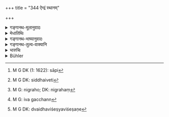 +++
title = "344 ऐन्द्रं स्थानम्"

+++

<details><summary>गङ्गानथ-मूलानुवादः</summary>

The king who is desirous of indra’s eternal place, as also of imperishable fame, shall not ignore the desperado even for a moment.—(344)
</details>

<details><summary>मेधातिथिः</summary>

सहो बलम्, तेन वर्तते **साहसिकः** । दृष्टादृष्टदोषान् अपरिगणय्य बलमात्रम् आश्रित्य स्तेयहिंसासंग्रहणादिपरपीडाकरेषु वर्तमानः प्रकाशं पुरुषः **साहसिकः** । तद् उक्तं "स्यात् सहसम्" (म्ध् ८.३३२) इति । न स्तेयादिभ्यः पदार्थान्तरं साहसम्, किं तु प्रसह्यकारणात् तान्य् एव साहसानि भवन्ति । यद्य् अप्य् अग्निदाहवस्त्रपाटनादि तद् अपि[^१५५] द्रव्यनाशात्मकत्वात् सिद्धम् एवेति,[^१५६] तस्य निग्रहात्[^१५७] **नोपेक्षेत** न विलंबेत क्षणम् अपि, यदा गृहीतस् तदैव निगृहीतव्यः । इन्द्रस्वामिकं **स्थानं** स्वर्गाख्यम् **ऐन्द्रं** तदाभिमुख्येन प्राप्तुम् इच्छन् । अथ वा स्वम् एव राज्यपदम् ऐन्द्रम् इवेच्छन्न्[^१५८] अविच्चालित्वसामान्यम्, निग्राह्य निग्रहेण हि प्रतापानुग्रहाभ्यां प्रजा अनुप्रवर्तन्ते । तद् उक्तम् "समुद्रम् इव सिन्धवः" (म्ध् ८.१७५) इति । **यशो ऽक्षयम् अव्ययं** च । द्वे विशेष्ये द्वे विशेषणे,[^१५९] स्थानम् अव्ययं यशो ऽक्षयम् इति । अथोभयेनापि यशो विशिष्यते, क्षयो मात्रापचयः, व्ययो निरन्वयविनाशः । उभयम् अपि तन् नास्ति । न मलिनीभवति यशो न कदाचिद् विच्छिद्यते । भूतार्थवादस्तुतिर् इयम् ॥ ८.३४४ ॥


[^१५९]:
     M G DK: dvaidhaviśeṣyaviśeṣaṇe


[^१५८]:
     M G: iva gacchann


[^१५७]:
     M G: nigraho; DK: nigrahaṃ


[^१५६]:
     M G DK: siddhaiveti


[^१५५]:
     M G DK (1: 1622): sāpi
</details>

<details><summary>गङ्गानथ-भाष्यानुवादः</summary>

In the terra ‘*sāhasikaḥ*,’ ‘*desperado*,’ ‘desperation’ means
*violence*; hence the ‘desperado’ is one who commits violence; *i.e*,
the man who, not minding either the physical or spiritual effects of his acts, is prompted by the sheer spirit of violence, and openly engages himself in causing suffering to others by such acts as theft, hurt, adultery and so forth. This is what has been already [referred to under 332].

This ‘violence’ is not anything different from *theft* and the rest; these same acts are called ‘violent crimes’ when they are done with a certain amount of daring. Such acts as setting fire, tearing clothes and the like, are also ‘acts of violence,’ since they involve the destruction of property.

The punishment of such a person the king ‘*shall not ignore*,’—should not delay,—‘*even for a single moment*,’ *i.e*., he should be punished the moment he is caught.

‘*Indra’s place*,’—the place that belongs to Indra, *i.e*., Heaven;—‘*he who seeks to obtain*’ that; or he who desires his own kingly position to be ‘*aindra*,’ like that of Indra, in point of stability.

If the king punishes those that deserve to be punished,—exercising both rigour and mercy—his people become attached to him,—‘as the rivers to the ocean,’ as described above.

‘*Imperishable and eternal fame*’;—we have two qualifying epithets, because we have two nouns to qualify—‘*eternal place*,’ and ‘*imperishable fame*.’ Or both the epithets may he taken as qualifying ‘fame’;—‘*perishing*’ denoting *lessening of quantity*, and ‘*non-eternality*,’ *absolute destruction*. And both these qualities belong to the ‘fame’; it never wanes, and it never dies.

This is a valedictory description of things as they happen.—(344)
</details>

<details><summary>गङ्गानथ-तुल्य-वाक्यानि</summary>

*Nārada* (18.30).—‘When the King seated on the throne of judgment, full
of majesty, deals out punishment, equitable towards all creatures, he is
called *Vaivasvata*.’

*Śukranīti* (4.5.107).—‘For cases of murder, thieving, robbery and
felonies, there is no fixed time; these should he adjudicated at once.’
</details>

<details><summary>भारुचिः</summary>

साहसोपन्यासार्थः श्लोकः ॥ ८.३४३ ॥
</details>

<details><summary>Bühler</summary>

344	A king who desires to gain the throne of Indra and imperishable eternal fame, shall not, even for a moment, neglect (to punish) the man who commits violence.
</details>
